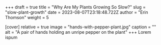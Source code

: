 +++
draft = true
title = "Why Are My Plants Growing So Slow?"
slug = "slow-plant-growth"
date = 2023-08-07T23:18:48.722Z
author = "Erin Thomson"
weight = 5

[cover]
relative = true
image = "hands-with-pepper-plant.jpg"
caption = ""
alt = "A pair of hands holding an unripe pepper on the plant"
+++
Lorem ispum